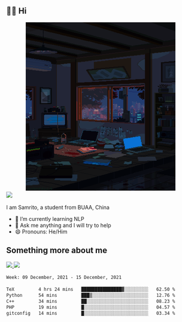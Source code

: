 ## 👋🏻 Hi

<div align="center">
<img alt="GIF" src="https://github.com/xiangsam/xiangsam/blob/271390e4ab50820a4594e3cb94b7ffaa6293de72/0_0EUAvTumWsRa2k6F.gif" width=400 height=450/>
</div>

<a href="https://github.com/xiangsam">
  <img src="https://komarev.com/ghpvc/?username=xiangsam&style=flat-square" />
</a>

I am Samrito, a student from BUAA, China
- 🌱 I’m currently learning NLP
- 💬 Ask me anything and I will try to help
- 😄 Pronouns: He/Him


## Something more about me
<a href="https://github.com/xiangsam">
  <img src="https://github-readme-stats.vercel.app/api?username=xiangsam&show_icons=true&hide_border=true" />
</a>


<a href="https://github.com/xiangsam">
  <img src="https://github-readme-stats.vercel.app/api/top-langs/?username=xiangsam&layout=compact" />
</a>

<!--START_SECTION:waka-->
```text
Week: 09 December, 2021 - 15 December, 2021

TeX         4 hrs 24 mins   ███████████████▓░░░░░░░░░   62.50 % 
Python      54 mins         ███▒░░░░░░░░░░░░░░░░░░░░░   12.76 % 
C++         34 mins         ██░░░░░░░░░░░░░░░░░░░░░░░   08.23 % 
PHP         19 mins         █░░░░░░░░░░░░░░░░░░░░░░░░   04.57 % 
gitconfig   14 mins         █░░░░░░░░░░░░░░░░░░░░░░░░   03.34 % 
```
<!--END_SECTION:waka-->

<!---
xiangsam/xiangsam is a ✨ special ✨ repository because its `README.md` (this file) appears on your GitHub profile.
You can click the Preview link to take a look at your changes.
--->
